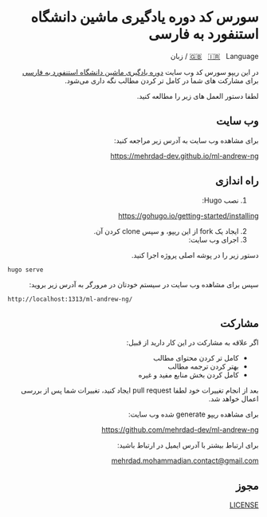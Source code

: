 <div dir=rtl align="right">

# سورس کد دوره یادگیری ماشین دانشگاه استنفورد به فارسی

[🇬🇧](https://github.com/mehrdad-dev/ml-andrew-ng-code/blob/master/README-EN.md) &nbsp;
[🇮🇷](https://github.com/mehrdad-dev/ml-andrew-ng-code/blob/master/README.md) &nbsp;
 Language / زبان

در این ریپو سورس کد وب سایت [دوره یادگیری ماشین دانشگاه استنفورد به فارسی ](https://mehrdad-dev.github.io/ml-andrew-ng
)  برای مشارکت های شما در کامل تر کردن مطالب نگه داری می‌شود.

لطفا دستور العمل های زیر را مطالعه کنید.

## وب سایت
برای مشاهده وب سایت به آدرس زیر مراجعه کنید:

https://mehrdad-dev.github.io/ml-andrew-ng


## راه اندازی
1. نصب Hugo:


https://gohugo.io/getting-started/installing


2. ایجاد یک fork از این ریپو، و سپس clone کردن آن.
3. اجرای وب سایت:

دستور زیر را در پوشه اصلی پروژه اجرا کنید.
<div dir=ltr align="left">

```
hugo serve
```
</div>

سپس برای مشاهده وب سایت در سیستم خودتان در مرورگر به آدرس زیر بروید:

<div dir=ltr align="left">

```
http://localhost:1313/ml-andrew-ng/
```
</div>

## مشارکت
اگر علاقه به مشارکت در این کار دارید از قبیل:
- کامل تر کردن محتوای مطالب
- بهتر کردن ترجمه مطالب
- کامل کردن بخش منابع مفید و غیره

بعد از انجام تغییرات خود لطفا pull request ایجاد کنید،
تغییرات شما پس از بررسی اعمال خواهد شد.

برای مشاهده ریپو generate شده وب سایت:

https://github.com/mehrdad-dev/ml-andrew-ng

برای ارتباط بیشتر با آدرس ایمیل در ارتباط باشید:

[mehrdad.mohammadian.contact@gmail.com](mailto:mehrdad.mohammadian.contact@gmail.com)


## مجوز
[LICENSE](https://github.com/mehrdad-dev/ml-andrew-ng-code/blob/master/LICENSE)


</div>
